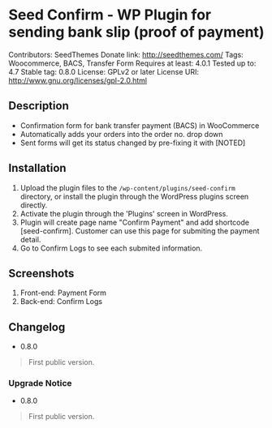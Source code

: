 # Seed Confirm - WP Plugin for sending bank slip (proof of payment)
Contributors: SeedThemes
Donate link: http://seedthemes.com/
Tags: Woocommerce, BACS, Transfer Form
Requires at least: 4.0.1
Tested up to: 4.7
Stable tag: 0.8.0
License: GPLv2 or later
License URI: http://www.gnu.org/licenses/gpl-2.0.html


## Description

- Confirmation form for bank transfer payment (BACS) in WooCommerce
- Automatically adds your orders into the order no. drop down
- Sent forms will get its status changed by pre-fixing it with [NOTED]


## Installation

1. Upload the plugin files to the `/wp-content/plugins/seed-confirm` directory, or install the plugin through the WordPress plugins screen directly.
2. Activate the plugin through the 'Plugins' screen in WordPress.
3. Plugin will create page name "Confirm Payment" and add shortcode [seed-confirm]. Customer can use this page for submiting the payment detail.
4. Go to Confirm Logs to see each submited information.


## Screenshots

1. Front-end: Payment Form
2. Back-end: Confirm Logs


## Changelog

- 0.8.0
> First public version.


### Upgrade Notice

- 0.8.0
> First public version.
